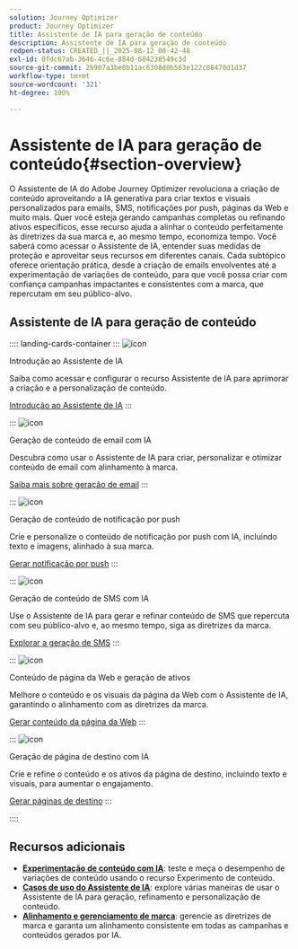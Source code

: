 ```yaml
---
solution: Journey Optimizer
product: Journey Optimizer
title: Assistente de IA para geração de conteúdo
description: Assistente de IA para geração de conteúdo
redpen-status: CREATED_||_2025-08-12_00-42-48
exl-id: 0fdc67ab-3646-4c6e-884d-604238549c3d
source-git-commit: 2b907a3be8b11ac6308d0b563e122c88478d1d37
workflow-type: tm+mt
source-wordcount: '321'
ht-degree: 100%

---
```


# Assistente de IA para geração de conteúdo{#section-overview}

O Assistente de IA do Adobe Journey Optimizer revoluciona a criação de conteúdo aproveitando a IA generativa para criar textos e visuais personalizados para emails, SMS, notificações por push, páginas da Web e muito mais. Quer você esteja gerando campanhas completas ou refinando ativos específicos, esse recurso ajuda a alinhar o conteúdo perfeitamente às diretrizes da sua marca e, ao mesmo tempo, economiza tempo. Você saberá como acessar o Assistente de IA, entender suas medidas de proteção e aproveitar seus recursos em diferentes canais. Cada subtópico oferece orientação prática, desde a criação de emails envolventes até a experimentação de variações de conteúdo, para que você possa criar com confiança campanhas impactantes e consistentes com a marca, que repercutam em seu público-alvo.

## Assistente de IA para geração de conteúdo

:::: landing-cards-container
:::
![icon](https://cdn.experienceleague.adobe.com/icons/circle-play.svg)

Introdução ao Assistente de IA

Saiba como acessar e configurar o recurso Assistente de IA para aprimorar a criação e a personalização de conteúdo.

[Introdução ao Assistente de IA](../using/content-management/gs-generative.md)
:::

:::
![icon](https://cdn.experienceleague.adobe.com/icons/envelope.svg)

Geração de conteúdo de email com IA

Descubra como usar o Assistente de IA para criar, personalizar e otimizar conteúdo de email com alinhamento à marca.

[Saiba mais sobre geração de email](../using/content-management/generative-email.md)
:::

:::
![icon](https://cdn.experienceleague.adobe.com/icons/bell.svg)

Geração de conteúdo de notificação por push

Crie e personalize o conteúdo de notificação por push com IA, incluindo texto e imagens, alinhado à sua marca.

[Gerar notificação por push](../using/content-management/generative-push.md)
:::

:::
![icon](https://cdn.experienceleague.adobe.com/icons/message.svg)

Geração de conteúdo de SMS com IA

Use o Assistente de IA para gerar e refinar conteúdo de SMS que repercuta com seu público-alvo e, ao mesmo tempo, siga as diretrizes da marca.

[Explorar a geração de SMS](../using/content-management/generative-sms.md)
:::

:::
![icon](https://cdn.experienceleague.adobe.com/icons/globe.svg)

Conteúdo de página da Web e geração de ativos

Melhore o conteúdo e os visuais da página da Web com o Assistente de IA, garantindo o alinhamento com as diretrizes da marca.

[Gerar conteúdo da página da Web](../using/content-management/generative-web.md)
:::

:::
![icon](https://cdn.experienceleague.adobe.com/icons/window-maximize.svg)

Geração de página de destino com IA

Crie e refine o conteúdo e os ativos da página de destino, incluindo texto e visuais, para aumentar o engajamento.

[Gerar páginas de destino](../using/content-management/generative-lp.md)
:::

::::


## Recursos adicionais

- **[Experimentação de conteúdo com IA](../using/content-management/generative-experimentation.md)**: teste e meça o desempenho de variações de conteúdo usando o recurso Experimento de conteúdo.
- **[Casos de uso do Assistente de IA](../using/content-management/generative-uc.md)**: explore várias maneiras de usar o Assistente de IA para geração, refinamento e personalização de conteúdo.
- **[Alinhamento e gerenciamento de marca](brands-landing-page.md)**: gerencie as diretrizes de marca e garanta um alinhamento consistente em todas as campanhas e conteúdos gerados por IA.
